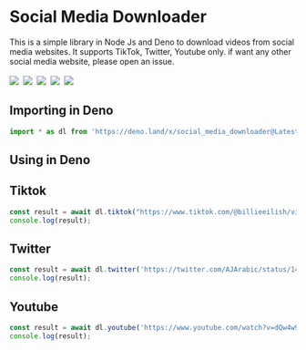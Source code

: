 # Social Media Downloader
This is a simple library in Node Js and Deno to download videos from social media websites. It supports TikTok, Twitter, Youtube only. if want any other social media website, please open an issue.<br><br>
<img src="https://img.shields.io/github/issues/majhcc/social-media-downloader">&nbsp;
<img src="https://img.shields.io/github/last-commit/majhcc/social-media-downloader">&nbsp;
<img src="https://tokei.rs/b1/github/majhcc/social-media-downloader">&nbsp;
<img src="https://img.shields.io/github/license/majhcc/social-media-downloader">&nbsp;
<img src="https://img.shields.io/endpoint?url=https%3A%2F%2Fdeno-visualizer.danopia.net%2Fshields%2Fcache-size%2Fhttps%2Fdeno.land%2Fx%2Fsocial_media_downloader%40Latest%2Fmod.ts">&nbsp;

## Importing in Deno
```javascript
import * as dl from 'https://deno.land/x/social_media_downloader@Latest/mod.ts';
```

## Using in Deno

## Tiktok
```javascript
const result = await dl.tiktok("https://www.tiktok.com/@billieeilish/video/7014570556607433990");
console.log(result);
```

## Twitter
```javascript
const result = await dl.twitter('https://twitter.com/AJArabic/status/1476130879437037569');
console.log(result);
```

## Youtube
```javascript
const result = await dl.youtube('https://www.youtube.com/watch?v=dQw4w9WgXcQ');
console.log(result);
```
